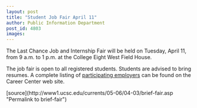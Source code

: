 ```yaml
---
layout: post
title: "Student Job Fair April 11"
author: Public Information Department
post_id: 4803
images:
---
```


<a name="content" id="content"></a>
<p>
  The Last Chance Job and Internship Fair will be held on Tuesday, April 11, from 9 a.m. to 1 p.m. at the College Eight West Field House.
</p>
<p>
  The job fair is open to all registered students. Students are advised to bring resumes. A complete listing of <a href="http://www2.ucsc.edu/careers/events/lcfair.html">participating employers</a> can be found on the Career Center web site.
</p>
[source](http://www1.ucsc.edu/currents/05-06/04-03/brief-fair.asp "Permalink to brief-fair")

